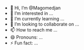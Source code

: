 - 👋 Hi, I’m @Magomedjan
- 👀 I’m interested in ...
- 🌱 I’m currently learning ...
- 💞️ I’m looking to collaborate on ...
- 📫 How to reach me ...
- 😄 Pronouns: ...
- ⚡ Fun fact: ...

<!---
Magomedjan/Magomedjan is a ✨ special ✨ repository because its `README.md` (this file) appears on your GitHub profile.
You can click the Preview link to take a look at your changes.
--->
